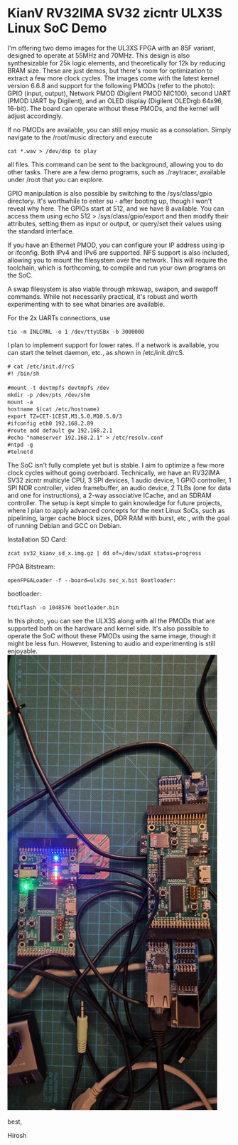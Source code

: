KianV RV32IMA SV32 zicntr ULX3S Linux SoC Demo
==============================================

I'm offering two demo images for the UL3XS FPGA with an 85F variant, designed
to operate at 55MHz and 70MHz. This design is also synthesizable for 25k logic
elements, and theoretically for 12k by reducing BRAM size. These are just
demos, but there's room for optimization to extract a few more clock cycles.
The images come with the latest kernel version 6.6.8 and support for the
following PMODs (refer to the photo): GPIO (input, output), Network PMOD
(Digilent PMOD NIC100), second UART (PMOD UART by Digilent), and an OLED
display (Digilent OLEDrgb 64x96, 16-bit). The board can operate without these
PMODs, and the kernel will adjust accordingly.

If no PMODs are available, you can still enjoy music as a consolation. Simply
navigate to the /root/music directory and execute

```
cat *.wav > /dev/dsp to play
```
all files. This command can be sent to the background, allowing you to do other
tasks. There are a few demo programs, such as ./raytracer, available under
/root that you can explore.

GPIO manipulation is also possible by switching to the /sys/class/gpio
directory. It's worthwhile to enter su - after booting up, though I won't
reveal why here. The GPIOs start at 512, and we have 8 available. You can
access them using echo 512 > /sys/class/gpio/export and then modify their
attributes, setting them as input or output, or query/set their values using
the standard interface.

If you have an Ethernet PMOD, you can configure your IP address using ip or
ifconfig. Both IPv4 and IPv6 are supported. NFS support is also included,
allowing you to mount the filesystem over the network. This will require the
toolchain, which is forthcoming, to compile and run your own programs on the
SoC.

A swap filesystem is also viable through mkswap, swapon, and swapoff commands.
While not necessarily practical, it's robust and worth experimenting with to
see what binaries are available.

For the 2x UARTs connections, use
```
tio -m INLCRNL -o 1 /dev/ttyUSBx -b 3000000
```
I plan to implement support for lower rates. If a network is available, you can start the
telnet daemon, etc., as shown in /etc/init.d/rcS.

```
# cat /etc/init.d/rcS
#! /bin/sh

#mount -t devtmpfs devtmpfs /dev
mkdir -p /dev/pts /dev/shm
mount -a
hostname $(cat /etc/hostname)
export TZ=CET-1CEST,M3.5.0,M10.5.0/3
#ifconfig eth0 192.168.2.89
#route add default gw 192.168.2.1
#echo "nameserver 192.168.2.1" > /etc/resolv.conf
#ntpd -g
#telnetd
```


The SoC isn't fully complete yet but is stable. I aim to optimize a few more
clock cycles without going overboard. Technically, we have an
RV32IMA SV32 zicntr multicyle CPU, 3 SPI devices, 1 audio device, 1 GPIO controller, 1 SPI NOR
controller, video framebuffer, an audio device, 2 TLBs (one for data and one for instructions), a
2-way associative ICache, and an SDRAM controller. The setup is kept simple to
gain knowledge for future projects, where I plan to apply advanced concepts for
the next Linux SoCs, such as pipelining, larger cache block sizes, DDR RAM with
burst, etc., with the goal of running Debian and GCC on Debian.

Installation SD Card:
```
zcat sv32_kianv_sd_x.img.gz | dd of=/dev/sdaX status=progress
```
FPGA Bitstream:
```
openFPGALoader -f --board=ulx3s soc_x.bit Bootloader:
```
bootloader:
```
ftdiflash -o 1048576 bootloader.bin
```

In this photo, you can see the ULX3S along with all the PMODs that are
supported both on the hardware and kernel side. It's also possible to operate
the SoC without these PMODs using the same image, though it might be less fun.
However, listening to audio and experimenting is still enjoyable.
![kianV RV32IMA zicntr SV32](kianv_sv32_rv32ima_zicntr.jpg "KianV RV32IMA zicntr SV32")


best,

Hirosh
